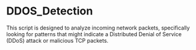 # DDOS_Detection
This script is designed to analyze incoming network packets, specifically looking for patterns that might indicate a Distributed Denial of Service (DDoS) attack or malicious TCP packets.
